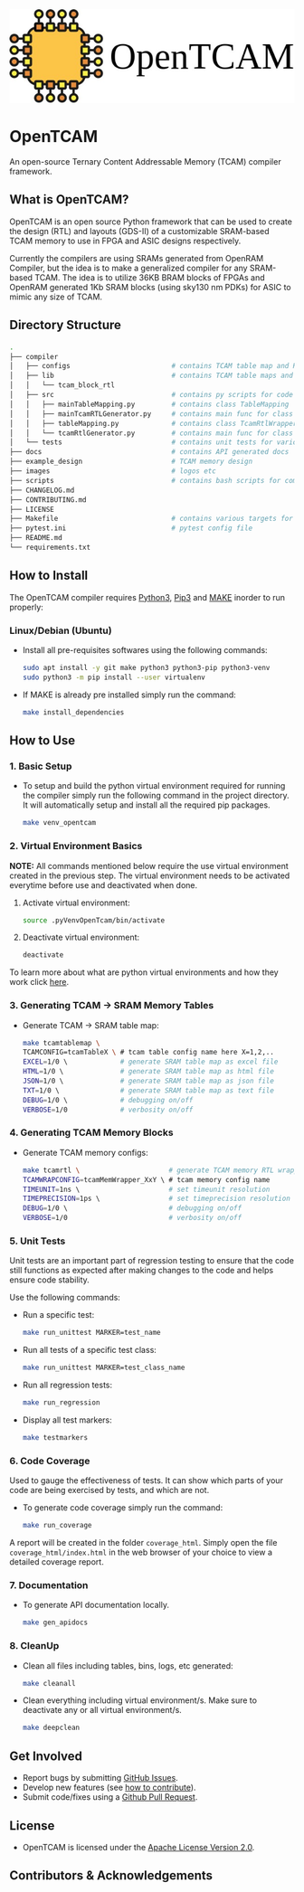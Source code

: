 <div align="center">
    <img src="./images/opentcam_logo.jpg">
    <!-- <img src="./images/opentcam_logo.svg"> -->
</div>


# OpenTCAM
An open-source Ternary Content Addressable Memory (TCAM) compiler framework.

## What is OpenTCAM?
<!-- introduction -->
OpenTCAM is an open source Python framework that can be used to create the design (RTL) and layouts (GDS-II) of a customizable SRAM-based TCAM memory to use in FPGA and ASIC designs respectively. 

Currently the compilers are using SRAMs generated from OpenRAM Compiler, but the idea is to make a generalized compiler for any SRAM-based TCAM. The idea is to utilize 36KB BRAM blocks of FPGAs and OpenRAM generated 1Kb SRAM blocks (using sky130 nm PDKs) for ASIC to mimic any size of TCAM.

## Directory Structure
```bash
.
├── compiler
│   ├── configs                         # contains TCAM table map and RTL block config parameters.
│   ├── lib                             # contains TCAM table maps and RTl blocks.
│   │   └── tcam_block_rtl
│   ├── src                             # contains py scripts for code compilation
│   │   ├── mainTableMapping.py         # contains class TableMapping
│   │   ├── mainTcamRTLGenerator.py     # contains main func for class TableMapping
│   │   ├── tableMapping.py             # contains class TcamRtlWrapperGenerator
│   │   └── tcamRtlGenerator.py         # contains main func for class TcamRtlWrapperGenerator
│   └── tests                           # contains unit tests for various py classes 
├── docs                                # contains API generated docs
├── example_design                      # TCAM memory design
├── images                              # logos etc
├── scripts                             # contains bash scripts for compilation, variable storage etc.
├── CHANGELOG.md    
├── CONTRIBUTING.md
├── LICENSE
├── Makefile                            # contains various targets for simulation. Run `make help` for more info.
├── pytest.ini                          # pytest config file
├── README.md       
└── requirements.txt
```

## How to Install
The OpenTCAM compiler requires [Python3](https://www.python.org/downloads/), [Pip3](https://pypi.org/) and [MAKE](https://www.gnu.org/software/make/) inorder to run properly:

### Linux/Debian (Ubuntu)
-   Install all pre-requisites softwares using the following commands:
    ```bash
    sudo apt install -y git make python3 python3-pip python3-venv
	sudo python3 -m pip install --user virtualenv 
    ```
-   If MAKE is already pre installed simply run the command:
    ```bash
    make install_dependencies
    ```

<!-- ### MacOS
-   Make sure you have [Homebrew](https://brew.sh/) installed.
-   Install using the following command:
    ```bash
    brew install python3
    ``` -->

## How to Use
### 1.  Basic Setup
<!-- explain how to create virtual environments -->
- To setup and build the python virtual environment required for running the compiler simply run the following command in the project directory. It will automatically setup and install all the required pip packages.
    ```bash
    make venv_opentcam
    ```

### 2.  Virtual Environment Basics
<!-- explain how to use virtual environments -->
**NOTE:** All commands mentioned below require the use virtual environment created in the previous step. The virtual environment needs to be activated everytime before use and deactivated when done.
1.  Activate virtual environment: 
    ```bash
    source .pyVenvOpenTcam/bin/activate
    ```
2.  Deactivate virtual environment:
    ```bash
    deactivate
    ```
To learn more about what are python virtual environments and how they work click [here](https://realpython.com/python-virtual-environments-a-primer/).

### 3.  Generating TCAM -> SRAM Memory Tables
<!-- explain how to run and simulate the opentcam code -->
-   Generate TCAM -> SRAM table map:
    ```bash
	make tcamtablemap \
	TCAMCONFIG=tcamTableX \ # tcam table config name here X=1,2,..
    EXCEL=1/0 \             # generate SRAM table map as excel file
    HTML=1/0 \              # generate SRAM table map as html file
    JSON=1/0 \              # generate SRAM table map as json file
    TXT=1/0 \               # generate SRAM table map as text file
    DEBUG=1/0 \             # debugging on/off
    VERBOSE=1/0             # verbosity on/off    
	```

### 4.  Generating TCAM Memory Blocks
<!-- explain how to run and simulate the opentcam code -->
-   Generate TCAM memory configs:
    ```bash
	make tcamrtl \			            # generate TCAM memory RTL wrapper
	TCAMWRAPCONFIG=tcamMemWrapper_XxY \ # tcam memory config name
	TIMEUNIT=1ns \                      # set timeunit resolution 
	TIMEPRECISION=1ps \                 # set timeprecision resolution
	DEBUG=1/0 \                         # debugging on/off
	VERBOSE=1/0                         # verbosity on/off
	```

### 5.  Unit Tests
<!-- explain how to run and simulate the opentcam tests -->
Unit tests are an important part of regression testing to ensure that the code still functions as expected after making changes to the code and helps ensure code stability.

Use the following commands:
-   Run a specific test:
    ```bash
    make run_unittest MARKER=test_name
    ```
-   Run all tests of a specific test class:
    ```bash
    make run_unittest MARKER=test_class_name
    ```
-   Run all regression tests:
    ```bash
    make run_regression
    ```
-   Display all test markers:
    ```bash
    make testmarkers
    ```

### 6.  Code Coverage
<!-- explain how to run and simulate code coverage -->
Used to gauge the effectiveness of tests. It can show which parts of your code are being exercised by tests, and which are not.
-   To generate code coverage simply run the command:
    ```bash
    make run_coverage
    ```
A report will be created in the folder `coverage_html`. Simply open the file `coverage_html/index.html` in the web browser of your choice to view a detailed coverage report.

### 7.  Documentation
<!-- We have created a detailed presentation that serves as our documentation (for now). Take a look at it [here](). -->
-   To generate API documentation locally.
    ```bash
    make gen_apidocs
    ```

### 8.  CleanUp
-   Clean all files including tables, bins, logs, etc generated:
    ```bash
    make cleanall
    ```
-   Clean everything including virtual environment/s. Make sure to deactivate any or all virtual environment/s.
    ```bash
    make deepclean
    ```

## Get Involved
-   Report bugs by submitting [GitHub Issues](https://github.com/merledu/OpenTcam/issues).
-   Develop new features (see [how to contribute](https://github.com/merledu/OpenTcam/master/CONTRIBUTING.md)).
-   Submit code/fixes using a [Github Pull Request](https://github.com/merledu/OpenTcam/pulls).

## License
-   OpenTCAM is licensed under the [Apache License Version 2.0](https://www.apache.org/licenses/LICENSE-2.0).

## Contributors & Acknowledgements
<!-- -   [Dr. Ali Ahmed](https://github.com/aliahmedphd) is the -->
<!-- -   [Usman Siddique](https://github.com/usman1515) is the  -->
<!-- -   [Sajjad Ahmed](https://github.com/sajjadahmed677) is the -->

<!-- If I forgot to add you, please let me know! -->
